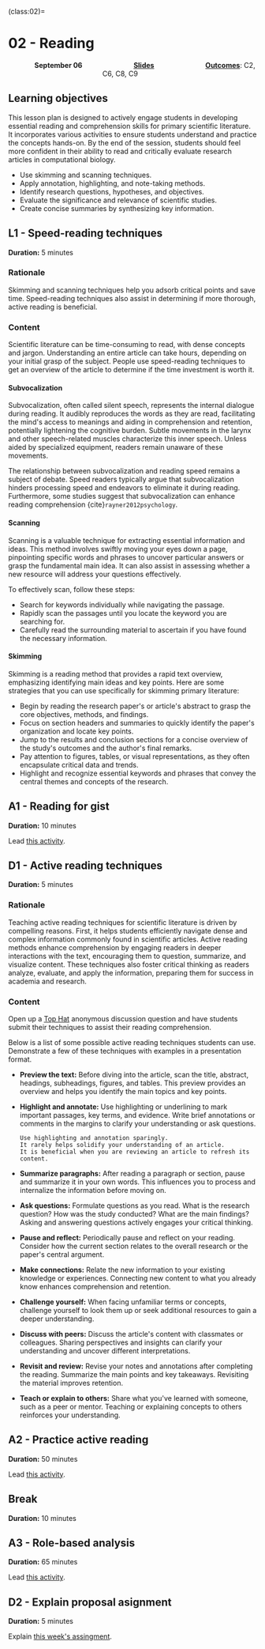 <!-- markdownlint-disable MD041 MD036 MD024 MD022 -->

(class:02)=
# 02 - Reading

<p style="text-align: center;">
    <object hspace="50">
        <b>September 06</b>
    </object>
    <object hspace="50">
        <a href="../slides/slides-02.html"><b>Slides</b></a>
    </object>
    <object hspace="50">
        <a class="reference internal" href="../syllabus.html#course-outcomes"><span class="std std-ref"><strong>Outcomes</strong></span></a>: C2, C6, C8, C9
    </object>
</p>

<!-- https://www.ncbi.nlm.nih.gov/pmc/articles/PMC7392212/ -->

## Learning objectives

This lesson plan is designed to actively engage students in developing essential reading and comprehension skills for primary scientific literature.
It incorporates various activities to ensure students understand and practice the concepts hands-on.
By the end of the session, students should feel more confident in their ability to read and critically evaluate research articles in computational biology.

- Use skimming and scanning techniques.
- Apply annotation, highlighting, and note-taking methods.
- Identify research questions, hypotheses, and objectives.
- Evaluate the significance and relevance of scientific studies.
- Create concise summaries by synthesizing key information.

## L1 - Speed-reading techniques

**Duration:** 5 minutes

### Rationale

Skimming and scanning techniques help you adsorb critical points and save time.
Speed-reading techniques also assist in determining if more thorough, active reading is beneficial.

### Content

Scientific literature can be time-consuming to read, with dense concepts and jargon.
Understanding an entire article can take hours, depending on your initial grasp of the subject.
People use speed-reading techniques to get an overview of the article to determine if the time investment is worth it.

#### Subvocalization

Subvocalization, often called silent speech, represents the internal dialogue during reading.
It audibly reproduces the words as they are read, facilitating the mind's access to meanings and aiding in comprehension and retention, potentially lightening the cognitive burden.
Subtle movements in the larynx and other speech-related muscles characterize this inner speech.
Unless aided by specialized equipment, readers remain unaware of these movements.

The relationship between subvocalization and reading speed remains a subject of debate.
Speed readers typically argue that subvocalization hinders processing speed and endeavors to eliminate it during reading.
Furthermore, some studies suggest that subvocalization can enhance reading comprehension {cite}`rayner2012psychology`.

#### Scanning

Scanning is a valuable technique for extracting essential information and ideas.
This method involves swiftly moving your eyes down a page, pinpointing specific words and phrases to uncover particular answers or grasp the fundamental main idea.
It can also assist in assessing whether a new resource will address your questions effectively.

To effectively scan, follow these steps:

- Search for keywords individually while navigating the passage.
- Rapidly scan the passages until you locate the keyword you are searching for.
- Carefully read the surrounding material to ascertain if you have found the necessary information.

#### Skimming

Skimming is a reading method that provides a rapid text overview, emphasizing identifying main ideas and key points.
Here are some strategies that you can use specifically for skimming primary literature:

- Begin by reading the research paper's or article's abstract to grasp the core objectives, methods, and findings.
- Focus on section headers and summaries to quickly identify the paper's organization and locate key points.
- Jump to the results and conclusion sections for a concise overview of the study's outcomes and the author's final remarks.
- Pay attention to figures, tables, or visual representations, as they often encapsulate critical data and trends.
- Highlight and recognize essential keywords and phrases that convey the central themes and concepts of the research.

## A1 - Reading for gist

**Duration:** 10 minutes

Lead [this activity](activity:read-for-gist).

## D1 - Active reading techniques

**Duration:** 5 minutes

### Rationale

Teaching active reading techniques for scientific literature is driven by compelling reasons.
First, it helps students efficiently navigate dense and complex information commonly found in scientific articles.
Active reading methods enhance comprehension by engaging readers in deeper interactions with the text, encouraging them to question, summarize, and visualize content.
These techniques also foster critical thinking as readers analyze, evaluate, and apply the information, preparing them for success in academia and research.

### Content

Open up a [Top Hat](https://app.tophat.com) anonymous discussion question and have students submit their techniques to assist their reading comprehension.

Below is a list of some possible active reading techniques students can use.
Demonstrate a few of these techniques with examples in a presentation format.

- **Preview the text:**
  Before diving into the article, scan the title, abstract, headings, subheadings, figures, and tables.
  This preview provides an overview and helps you identify the main topics and key points.
- **Highlight and annotate:**
  Use highlighting or underlining to mark important passages, key terms, and evidence.
  Write brief annotations or comments in the margins to clarify your understanding or ask questions.

  ```{warning}
  Use highlighting and annotation sparingly.
  It rarely helps solidify your understanding of an article.
  It is beneficial when you are reviewing an article to refresh its content.
  ```

- **Summarize paragraphs:**
  After reading a paragraph or section, pause and summarize it in your own words.
  This influences you to process and internalize the information before moving on.
- **Ask questions:**
  Formulate questions as you read.
  What is the research question?
  How was the study conducted?
  What are the main findings?
  Asking and answering questions actively engages your critical thinking.
- **Pause and reflect:**
  Periodically pause and reflect on your reading.
  Consider how the current section relates to the overall research or the paper's central argument.
- **Make connections:**
  Relate the new information to your existing knowledge or experiences.
  Connecting new content to what you already know enhances comprehension and retention.
- **Challenge yourself:**
  When facing unfamiliar terms or concepts, challenge yourself to look them up or seek additional resources to gain a deeper understanding.
- **Discuss with peers:**
  Discuss the article's content with classmates or colleagues.
  Sharing perspectives and insights can clarify your understanding and uncover different interpretations.
- **Revisit and review:**
  Revise your notes and annotations after completing the reading.
  Summarize the main points and key takeaways.
  Revisiting the material improves retention.
- **Teach or explain to others:**
  Share what you've learned with someone, such as a peer or mentor.
  Teaching or explaining concepts to others reinforces your understanding.

## A2 - Practice active reading

**Duration:** 50 minutes

Lead [this activity](activity:active-reading).

## Break

**Duration:** 10 minutes

## A3 - Role-based analysis

**Duration:** 65 minutes

Lead [this activity](activity:role-based-analysis).

## D2 - Explain proposal asignment

**Duration:** 5 minutes

Explain [this week's assingment](assignment:02).
